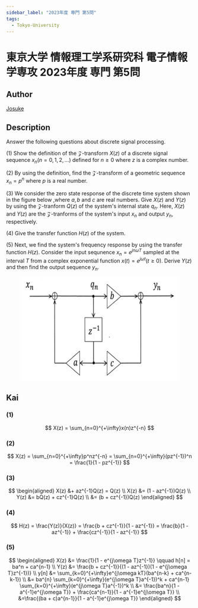 ```yaml
---
sidebar_label: "2023年度 専門 第5問"
tags:
  - Tokyo-University
---
```

# 東京大学 情報理工学系研究科 電子情報学専攻 2023年度 専門 第5問


## **Author**
[Josuke](https://www.xiaohongshu.com/user/profile/6136a1b40000000002025c4f?xhsshare=QQ&appuid=5de61ebb0000000001004b64&apptime=1718276766)

## **Description**
Answer the following questions about discrete signal processing.

(1) Show the definition of the $\mathcal{Z}$-transform $X(z)$ of a discrete signal sequence $x_n(n=0,1,2,\dots)$ defined for $n \ge 0$ where $z$ is a complex number.

(2) By using the definition, find the $\mathcal{Z}$-transform of a geometric sequence $x_n = p^n$ where $p$ is a real number.

(3) We consider the zero state response of the discrete time system shown in the figure below ,where $a,b$ and $c$ are real numbers.
Give $X(z)$ and $Y(z)$ by using the $\mathcal{Z}$-tranform $Q(z)$ of the system's internal state $q_n$. Here, $X(z)$ and $Y(z)$ are the $\mathcal{Z}$-tranforms of the system's input $x_n$ and output $y_n$, respectively.

(4) Give the transfer function $H(z)$ of the system.

(5) Next, we find the system's frequency response by using the transfer function $H(z)$.
Consider the input sequnence $x_n = e^{jn\omega T}$ sampled at the interval $T$ from a complex exponential function $x(t) = e^{j\omega t}(t \ge 0)$. Derive $Y(z)$ and then find the output sequence $y_n$.


<figure style="text-align:center;">
  <img src="https://raw.githubusercontent.com/Myyura/the_kai_project_assets/main/kakomonn/tokyo_university/IST/denshi_2023_5_p1.png" width="590" height="280" alt=""/>
</figure>


## **Kai**
### (1)

$$
X(z) = \sum_{n=0}^{+\infty}x(n)z^{-n}
$$

### (2)

$$
X(z) = \sum_{n=0}^{+\infty}p^nz^{-n} = \sum_{n=0}^{+\infty}(pz^{-1})^n = \frac{1}{1 - pz^{-1}}
$$

### (3)

$$
\begin{aligned}
X(z) &+ az^{-1}Q(z) = Q(z) \\
X(z) &= (1 - az^{-1})Q(z) \\
Y(z) &= bQ(z) + cz^{-1}Q(z) \\
&= (b + cz^{-1})Q(z)
\end{aligned}
$$

### (4)

$$
H(z) = \frac{Y(z)}{X(z)} = \frac{b + cz^{-1}}{1 - az^{-1}} = \frac{b}{1 - az^{-1}} + \frac{cz^{-1}}{1 - az^{-1}}
$$

### (5)

$$
\begin{aligned}
X(z) &= \frac{1}{1 - e^{j\omega T}z^{-1}} \qquad h[n] = ba^n + ca^{n-1} \\
Y(z) &= \frac{b + cz^{-1}}{(1 - az^{-1})(1 - e^{j\omega T}z^{-1})} \\
y[n] &= \sum_{k=0}^{+\infty}e^{j\omega kT}(ba^{n-k} + ca^{n-k-1}) \\
&= ba^{n} \sum_{k=0}^{+\infty}(e^{j\omega T}a^{-1})^k + ca^{n-1} \sum_{k=0}^{+\infty}(e^{j\omega T}a^{-1})^k \\
&= \frac{ba^n}{1 - a^{-1}e^{j\omega T}} + \frac{ca^{n-1}}{1 - a^{-1}e^{j\omega T}} \\
&=\frac{(ba + c)a^{n-1}}{1 - a^{-1}e^{j\omega T}}
\end{aligned}
$$